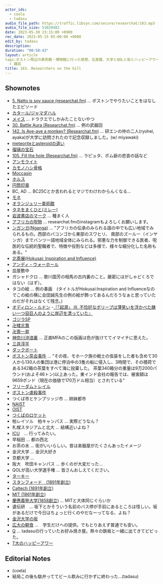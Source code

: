 ```yaml
---
actor_ids:
  - coela
  - tadasu
audio_file_path: https://traffic.libsyn.com/secure/researchat/163.mp3 
audio_file_size: 53029482
date: 2023-05-30 23:15:00 +0900
rec_date: 2023-05-15 05:00:00 +0900
edit_by: tadasu
description:
duration: "00:50:43"
layout: article
tags:ボストン周辺の美術館・博物館に行った感想、北斎展、大学とQOLと街とハッピーアワーについて話しました。
  - 雑談
title: 163. Researchers on the hill
---
```


## Shownotes
- [5. Natto is soy sauce (researchat.fm)](https://researchat.fm/episode/5) ... ボストンでやりたいことをはなしたエピソード
- [カタール/ジャマダハル](https://ja.wikipedia.org/wiki/%E3%82%B8%E3%83%A3%E3%83%9E%E3%83%80%E3%83%8F%E3%83%AB)
- [メイス](https://ja.wikipedia.org/wiki/%E3%83%A1%E3%82%A4%E3%82%B9) ... ドラクエでしかみたことないやつ
- [30. Battle Aura (Researchat.fm)](https://researchat.fm/episode/30) ... 例の武器回
- [142. Is Aye-aye a monkey? (Researchat.fm)](https://researchat.fm/episode/142) ... 研エンの仲の二人(ryohei, ayaka)が大学に訪問されたので記念収録しました。(w/ miyawaki)
- [meteoriteとasteroidの違い](https://spaceplace.nasa.gov/asteroid-or-meteor/en/)
- [瑠璃の宝石](https://www.amazon.co.jp/dp/4047362670?tag=researchatf04-22)
- [105. Fill the hole (Researchat.fm)](https://researchat.fm/episode/105) ... ラピュタ、ポム爺の悲哀の話など
- [アンモライト](https://www.ammolite.co.jp/ammolite/)
- [カモノハシ骨格](https://twitter.com/researchat_fm/status/1234128486907826177)
- [Moccasin](https://en.wikipedia.org/wiki/Moccasin)
- [ホルス](https://ja.wikipedia.org/wiki/%E3%83%9B%E3%83%AB%E3%82%B9)
- [円筒印章](https://ja.wikipedia.org/wiki/%E5%86%86%E7%AD%92%E5%8D%B0%E7%AB%A0)
- BC, AD ... BC25Cとか言われるとマジでわけわからんくなる...
- [モネ](https://ja.wikipedia.org/wiki/%E3%82%AF%E3%83%AD%E3%83%BC%E3%83%89%E3%83%BB%E3%83%A2%E3%83%8D)
- [オランジュリー美術館](https://ja.wikipedia.org/wiki/%E3%82%AA%E3%83%A9%E3%83%B3%E3%82%B8%E3%83%A5%E3%83%AA%E3%83%BC%E7%BE%8E%E8%A1%93%E9%A4%A8)
- [タネをまくひと(ミレー)](https://www.art-museum.pref.yamanashi.jp/collection/millet/99.html)
- [岩波書店のマーク](https://www.iwanami.co.jp/company/c971.html) ... 種まく人
- [アフリカの呪物](https://www.instagram.com/p/CsQwHWSuxlx/) ... researchat.fmのinstagramもよろしくお願いします。
- [ンガンガ(Nganga)](http://www.jiten.info/dic/nganga.html) ... "アフリカの伝承のみられる語の中でも広い地域でみられるもの。西部のバコンゴから東部のスワヒリ、 南部のズールー（インヤンガ）までバンツー語地域全体にみられる。邪悪な力を制御できる医者、呪医的な伝統的聖職者で、特徴や役割などは多様で、様々な細分化した名称もある。"
- [北斎展(Hokusai: Inspiration and Influence)](https://www.mfa.org/exhibition/hokusai-inspiration-and-influence)
- [アンディ・ウォーホール](https://ja.wikipedia.org/wiki/%E3%82%A2%E3%83%B3%E3%83%87%E3%82%A3%E3%83%BB%E3%82%A6%E3%82%A9%E3%83%BC%E3%83%9B%E3%83%AB)
- 皿屋敷中
- ガシャドクロ ... 歌川国芳の相馬の古内裏のこと。厳密にはがしゃどくろではない（はず）。
- タコの絵 ... 例の春画　(タイトルがHokusai:Inspiration and Influenceなのでこの絵の横に会田誠先生の例の絵が飾ってあるんだろうなぁと思っていたのだがそれはなくて残念。)
- [オディロン・ルドン](https://ja.wikipedia.org/wiki/%E3%82%AA%E3%83%87%E3%82%A3%E3%83%AD%E3%83%B3%E3%83%BB%E3%83%AB%E3%83%89%E3%83%B3)
-[『「起源」 Ⅲ. 不恰好なポリープは薄笑いを浮かべた醜い一つ目巨人のように岸辺を漂っていた』](https://ja.wikipedia.org/wiki/%E3%82%AA%E3%83%87%E3%82%A3%E3%83%AD%E3%83%B3%E3%83%BB%E3%83%AB%E3%83%89%E3%83%B3#/media/%E3%83%95%E3%82%A1%E3%82%A4%E3%83%AB:Oodilon_Redon_-_Die_Urspr%C3%BCnge.jpg)
- [ゴジラSP](https://godzilla-sp.jp/)
- [卍楼北鵞](https://ja.wikipedia.org/wiki/%E5%8D%8D%E6%A5%BC%E5%8C%97%E9%B5%9E)
- [卍斎一昇](https://ja.wikipedia.org/wiki/%E5%8D%8D%E6%96%8E%E4%B8%80%E6%98%87)
- [神奈川沖浪裏](https://ja.wikipedia.org/wiki/%E7%A5%9E%E5%A5%88%E5%B7%9D%E6%B2%96%E6%B5%AA%E8%A3%8F) ... 正直MFAのこの版画は色が抜けててイマイチに思えた。
- [三井淳平](https://ja.wikipedia.org/wiki/%E4%B8%89%E4%BA%95%E6%B7%B3%E5%B9%B3)
- [ダックボート](https://tour.his-usa.com/city/bos/detail.php?tid=3574)
- [ボストン茶会事件](https://ja.wikipedia.org/wiki/%E3%83%9C%E3%82%B9%E3%83%88%E3%83%B3%E8%8C%B6%E4%BC%9A%E4%BA%8B%E4%BB%B6) ... "その夜、モホーク族の戦士の仮装をした者も含めて30人から130人の集団は港に停泊中の3隻の船に侵入し、3時間で、その積荷である342箱の茶葉をすべて海に投棄した。 茶葉340箱分の重量は9万2000パウンド(およそ46トン)以上あった。東インド会社の報告では、被害額は9659ポンド（現在の価値で170万ドル相当）とされている"
- [フリーダムトレイル](https://ja.wikipedia.org/wiki/%E3%83%95%E3%83%AA%E3%83%BC%E3%83%80%E3%83%A0%E3%83%88%E3%83%AC%E3%82%A4%E3%83%AB)
- [ボストン虐殺事件](https://ja.wikipedia.org/wiki/%E3%83%9C%E3%82%B9%E3%83%88%E3%83%B3%E8%99%90%E6%AE%BA%E4%BA%8B%E4%BB%B6)
- つくば市とケンブリッジ市 ... 姉妹都市
- [NAIST](https://www.naist.jp/en/)
- [OIST](https://www.oist.jp/)
- [つくばのロケット](https://visit-tsukuba.jaxa.jp/)
- 柏レイソル　柏キャンパス ... 実際どうなん？
- 札幌スタジアムと北大 ... 結構近いよね？
- [ICU](https://www.icu.ac.jp/about/campus/)　... 行ってみたい。
- 早稲田 ... 都の西北
- お茶の水 ... 街がいいらしい。昔は楽器屋がたくさんあったイメージ
- 金沢大学 ... 金沢大好き
- 京都大学 ... 
- 阪大　吹田キャンパス ... 歩くのが大変だった...
- QOLが高い大学選手権 ... 皆さんおしえてください。
- [ターキー](https://twitter.com/researchat_fm/status/1332002147139981314)
- [スタンフォード　(1891年創立)](https://ja.wikipedia.org/wiki/%E3%82%B9%E3%82%BF%E3%83%B3%E3%83%95%E3%82%A9%E3%83%BC%E3%83%89%E5%A4%A7%E5%AD%A6)
- [Caltech (1891年創立)](https://ja.wikipedia.org/wiki/%E3%82%AB%E3%83%AA%E3%83%95%E3%82%A9%E3%83%AB%E3%83%8B%E3%82%A2%E5%B7%A5%E7%A7%91%E5%A4%A7%E5%AD%A6)
- [MIT (1861年創立)](https://ja.wikipedia.org/wiki/%E3%83%9E%E3%82%B5%E3%83%81%E3%83%A5%E3%83%BC%E3%82%BB%E3%83%83%E3%83%84%E5%B7%A5%E7%A7%91%E5%A4%A7%E5%AD%A6　)
- [慶應義塾大学(1858創立)](https://ja.wikipedia.org/wiki/%E6%85%B6%E6%87%89%E7%BE%A9%E5%A1%BE%E5%A4%A7%E5%AD%A6) ... MITと大体同じぐらいか
- 遺伝研　... 坂下とかそういう名前のバス停が手前にあるところは怪しい。坂があるだけで今日はちょっと行くのやだなーってなる、よね？
- [金沢大学の坂](https://ja.wikipedia.org/wiki/%E8%A7%92%E9%96%93%E5%9D%82)
- [広大の朝食](https://www.hiroshima-u.ac.jp/news/73208) ...　学生だけへの提供。でもとりあえず普通でも安い。
- [Q](https://tabelog.com/hiroshima/A3407/A340701/34011121/) ... tadasuの行っていたお好み焼き屋。熱々の鉄板と一緒に出てきてビビった。
- [T大のハッピーアワー](https://30th.rcast.u-tokyo.ac.jp/news/20171013/index.html)


## Editorial Notes
- (coela)
- 結局この後も駄弁っててビール飲みに行かずに終わった...(tadasu)
